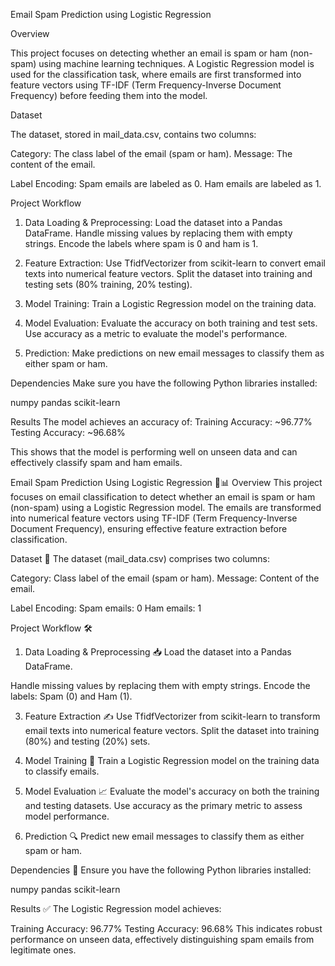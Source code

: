 

Email Spam Prediction using Logistic Regression

Overview

This project focuses on detecting whether an email is spam or ham (non-spam) using machine learning techniques. A Logistic Regression model is used for the classification task, where emails are first transformed into feature vectors using TF-IDF (Term Frequency-Inverse Document Frequency) before feeding them into the model.

Dataset

The dataset, stored in mail_data.csv, contains two columns:

Category: The class label of the email (spam or ham).
Message: The content of the email.

Label Encoding:
Spam emails are labeled as 0.
Ham emails are labeled as 1.

Project Workflow

1. Data Loading & Preprocessing:
Load the dataset into a Pandas DataFrame.
Handle missing values by replacing them with empty strings.
Encode the labels where spam is 0 and ham is 1.

2. Feature Extraction:
Use TfidfVectorizer from scikit-learn to convert email texts into numerical feature vectors.
Split the dataset into training and testing sets (80% training, 20% testing).

3. Model Training:
Train a Logistic Regression model on the training data.

4. Model Evaluation:
Evaluate the accuracy on both training and test sets.
Use accuracy as a metric to evaluate the model's performance.

5. Prediction:
Make predictions on new email messages to classify them as either spam or ham.

Dependencies
Make sure you have the following Python libraries installed:

numpy
pandas
scikit-learn

Results
The model achieves an accuracy of:
Training Accuracy: ~96.77%
Testing Accuracy: ~96.68%

This shows that the model is performing well on unseen data and can effectively classify spam and ham emails.








Email Spam Prediction Using Logistic Regression 📧📊
Overview
This project focuses on email classification to detect whether an email is spam or ham (non-spam) using a Logistic Regression model. The emails are transformed into numerical feature vectors using TF-IDF (Term Frequency-Inverse Document Frequency), ensuring effective feature extraction before classification.

Dataset 📂
The dataset (mail_data.csv) comprises two columns:

Category: Class label of the email (spam or ham).
Message: Content of the email.

Label Encoding:
Spam emails: 0
Ham emails: 1


Project Workflow 🛠️
1. Data Loading & Preprocessing 📥
Load the dataset into a Pandas DataFrame.

Handle missing values by replacing them with empty strings.
Encode the labels: Spam (0) and Ham (1).

3. Feature Extraction ✍️
Use TfidfVectorizer from scikit-learn to transform email texts into numerical feature vectors.
Split the dataset into training (80%) and testing (20%) sets.

5. Model Training 🤖
Train a Logistic Regression model on the training data to classify emails.

7. Model Evaluation 📈
Evaluate the model's accuracy on both the training and testing datasets.
Use accuracy as the primary metric to assess model performance.

9. Prediction 🔍
Predict new email messages to classify them as either spam or ham.

Dependencies 🛒
Ensure you have the following Python libraries installed:

numpy
pandas
scikit-learn


Results ✅
The Logistic Regression model achieves:

Training Accuracy: 96.77%
Testing Accuracy: 96.68%
This indicates robust performance on unseen data, effectively distinguishing spam emails from legitimate ones.

